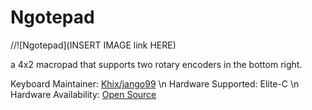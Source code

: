 # Ngotepad

//![Ngotepad](INSERT IMAGE link HERE)

a 4x2 macropad that supports two rotary encoders in the bottom right.

Keyboard Maintainer: [Khix/jango99](https://github.com/jango99) \n
Hardware Supported: Elite-C \n
Hardware Availability: [Open Source](https://github.com/jango99)
